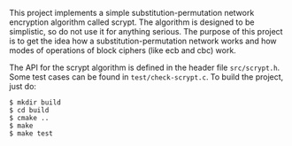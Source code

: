 This project implements a simple substitution-permutation network
encryption algorithm called scrypt. The algorithm is designed to be
simplistic, so do not use it for anything serious. The purpose of this
project is to get the idea how a substitution-permutation network
works and how modes of operations of block ciphers (like ecb and cbc)
work. 

The API for the scrypt algorithm is defined in the header file
`src/scrypt.h`. Some test cases can be found in
`test/check-scrypt.c`. To build the project, just do:

```
$ mkdir build
$ cd build
$ cmake ..
$ make
$ make test
```